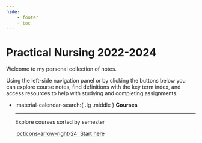 ```yaml
---
hide: 
    - footer
    - toc
---
```


# Practical Nursing 2022-2024

Welcome to my personal collection of notes. 

Using the left-side navigation panel or by clicking the buttons below you can explore course notes, find definitions with the key term index, and access resources to help with studying and completing assignments.



<div class="grid cards" markdown>

-   :material-calendar-search:{ .lg .middle } __Courses__

    ---

    Explore courses sorted by semester

    [:octicons-arrow-right-24: Start here](Semesters)

</div>